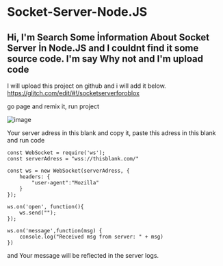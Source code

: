 # Socket-Server-Node.JS
## Hi, I'm Search Some İnformation About Socket Server İn Node.JS and I couldnt find it some source code. I'm say Why not and I'm upload code


I will upload this project on github and i will add it below.
https://glitch.com/edit/#!/socketserverforoblox

go page and remix it, run project

![image](https://user-images.githubusercontent.com/117655074/211352612-a65bf917-52a0-47cd-ad8f-4908b53cfb85.png)

Your server adress in this blank and copy it,
paste this adress in this blank and run code


```
const WebSocket = require('ws');
const serverAdress = "wss://thisblank.com/"

const ws = new WebSocket(serverAdress, {
    headers: {
        "user-agent":"Mozilla"
    }
});

ws.on('open', function(){
    ws.send("");
});

ws.on('message',function(msg) {
    console.log("Received msg from server: " + msg)
})
```


and Your message will be reflected in the server logs.
